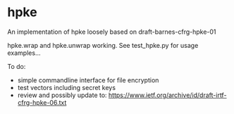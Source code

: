 # hpke

An implementation of hpke loosely based on draft-barnes-cfrg-hpke-01

hpke.wrap and hpke.unwrap working. See test_hpke.py for usage examples...

To do:
 - simple commandline interface for file encryption
 - test vectors including secret keys
 - review and possibly update to: https://www.ietf.org/archive/id/draft-irtf-cfrg-hpke-06.txt


